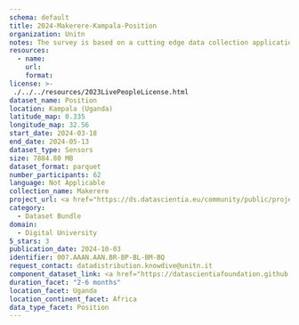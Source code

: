 ```yaml
---
schema: default
title: 2024-Makerere-Kampala-Position
organization: Unitn
notes: The survey is based on a cutting edge data collection application called iLog1, developed by the University of Trento (Italy). Once installed on your smartphone and given the permission to collect the data, the iLog app will ask you information on the following topics (a) Socio-demographics (e.g., age, gender, nationality); (b) Social relations with peers and classmates; (c) Personality, Values and Competences; (d) Cultural consumption and activities (e.g., sports, cooking and shopping habits); (e) Mobility. After this information, the app will start sending every 30 minutes for 2 weeks the request to answer to four questions that require a few seconds of your time ("Where are you?"; "With whom are you?"; "What are you doing?"; and "What mood are you?"). Furthermore, the app will automatically collect data from your smartphone's sensors for 2 months. An example of sensors are location, bluetooth or if your smartphone is on or off (you can find a complete list of sensors in the Privacy Statement and within the iLog app itself).
resources:
  - name: 
    url: 
    format: 
license: >-
 ./../../resources/2023LivePeopleLicense.html
dataset_name: Position
location: Kampala (Uganda)
latitude_map: 0.335
longitude_map: 32.56
start_date: 2024-03-18
end_date: 2024-05-13
dataset_type: Sensors
size: 7884.80 MB
dataset_format: parquet
number_participants: 62
language: Not Applicable
collection_name: Makerere
project_url: <a href="https://ds.datascientia.eu/community/public/projects/896bbb55-5ee2-4653-9b43-69cc88633ec13">https://ds.datascientia.eu/community/public/projects/896bbb55-5ee2-4653-9b43-69cc88633ec13</a>
category: 
  - Dataset Bundle
domain: 
  - Digital University
5_stars: 3
publication_date: 2024-10-03
identifier: 007.AAAN.AAN.BR-BP-BL-BM-BQ
request_contact: datadistribution.knowdive@unitn.it
component_dataset_link: <a href="https://datascientiafoundation.github.io/LivePeople/datasets/2024-MAK-Kampala-Location%20Event%20Per%20Time/">2024-MAK-Kampala-Location Event Per Time</a>, <a href="https://datascientiafoundation.github.io/LivePeople/datasets/2024-MAK-Kampala-Magnetic%20Field%20Event/">2024-MAK-Kampala-Magnetic Field Event</a>, <a href="https://datascientiafoundation.github.io/LivePeople/datasets/2024-MAK-Kampala-Magnetic%20Field%20Uncalibrated/">2024-MAK-Kampala-Magnetic Field Uncalibrated</a>, <a href="https://datascientiafoundation.github.io/LivePeople/datasets/2024-MAK-Kampala-Orientation%20Event/">2024-MAK-Kampala-Orientation Event</a>, <a href="https://datascientiafoundation.github.io/LivePeople/datasets/2024-MAK-Kampala-Proximity%20Event/">2024-MAK-Kampala-Proximity Event</a>
duration_facet: "2-6 months"
location_facet: Uganda
location_continent_facet: Africa
data_type_facet: Position
---
```

